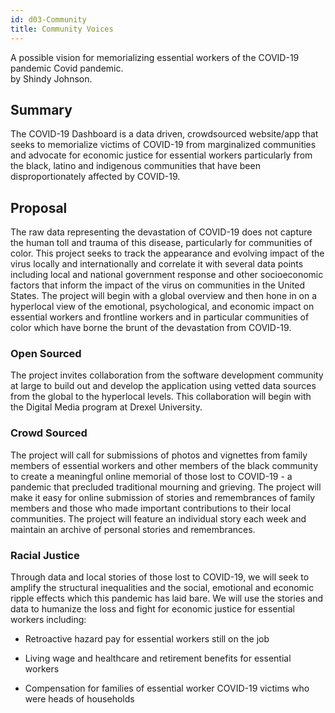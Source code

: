 ```yaml
---
id: d03-Community
title: Community Voices
---
```


A possible vision for memorializing essential workers of the COVID-19 pandemic Covid pandemic.  
by Shindy Johnson.

## Summary

The COVID-19 Dashboard is a data driven, crowdsourced website/app
that seeks to memorialize victims of COVID-19
from marginalized communities and advocate
for economic justice for essential workers
particularly from the black, latino and indigenous communities
that have been disproportionately affected by COVID-19.

## Proposal

The raw data representing the devastation of COVID-19 does not capture the human toll and trauma of
this disease, particularly for communities of color. This project seeks to track the appearance and
evolving impact of the virus locally and internationally and correlate it with several data points
including local and national government response and other socioeconomic factors that inform the
impact of the virus on communities in the United States. The project will begin with a global
overview and then hone in on a hyperlocal view of the emotional, psychological, and economic impact
on essential workers and frontline workers and in particular communities of color
which have borne the brunt of the devastation from COVID-19.

### Open Sourced

The project invites collaboration from the software development community at large to
build out and develop the application using vetted data sources from the global to the hyperlocal
levels. This collaboration will begin with the Digital Media program at Drexel University.

### Crowd Sourced

The project will call for submissions of photos and vignettes from family members of
essential workers and other members of the black community to create a meaningful online memorial
of those lost to COVID-19 - a pandemic that precluded traditional mourning and grieving. The
project will make it easy for online submission of stories and remembrances of family members and
those who made important contributions to their local communities. The project will feature an
individual story each week and maintain an archive of personal stories and remembrances.

### Racial Justice

Through data and local stories of those lost to COVID-19, we will seek to amplify the
structural inequalities and the social, emotional and economic ripple effects which this pandemic
has laid bare. We will use the stories and data to humanize the loss and fight for economic justice
for essential workers including:

- Retroactive hazard pay for essential workers still on the job

- Living wage and healthcare and retirement benefits for essential workers

- Compensation for families of essential worker COVID-19 victims who were heads of households
